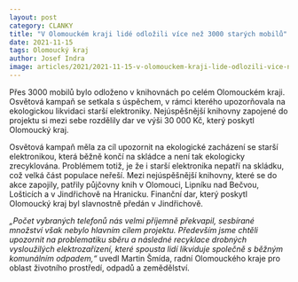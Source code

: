 ```yaml
---
layout: post
category: CLANKY
title: "V Olomouckém kraji lidé odložili více než 3000 starých mobilů"
date: 2021-11-15
tags: Olomoucký kraj
author: Josef Indra
image: articles/2021/2021-11-15-v-olomouckem-kraji-lide-odlozili-vice-nez-3000-starych-mobilu.jpg  #751x422 pixelu
---
```

Přes 3000 mobilů bylo odloženo v knihovnách po celém Olomouckém kraji. Osvětová kampaň se setkala s úspěchem, v rámci kterého upozorňovala na ekologickou likvidaci starší elektroniky. Nejúspěšnější knihovny zapojené do projektu si mezi sebe rozdělily dar ve výši 30 000 Kč, který poskytl Olomoucký kraj. 

Osvětová kampaň měla za cíl upozornit na ekologické zacházení se starší elektronikou, která běžně končí na skládce a není tak ekologicky zrecyklována. Problémem totiž, je že i starší elektronika nepatří na skládku, což velká část populace neřeší. Mezi nejúspěšnější knihovny, které se do akce zapojily, patřily půjčovny knih v Olomouci, Lipníku nad Bečvou, Lošticích a v Jindřichově na Hranicku. Finanční dar, který poskytl Olomoucký kraj byl slavnostně předán v Jindřichově. 

*„Počet vybraných telefonů nás velmi příjemně překvapil, sesbírané množství však nebylo hlavním cílem projektu. Především jsme chtěli upozornit na problematiku sběru a následné recyklace drobných vysloužilých elektrozařízení, které spousta lidí likviduje společně s běžným komunálním odpadem,“* uvedl Martin Šmída, radní Olomouckého kraje pro oblast životního prostředí, odpadů a zemědělství.
